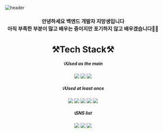 

![header](https://capsule-render.vercel.app/api?type=waving&&color=random&height=300&section=header&text=Hello%20World!&fontColor=ffffff&fontSize=90&animation=fadeIn)


<div align="center">
<h3>안녕하세요 백엔드 개발자 지망생입니다<br>아직 부족한 부분이 많고 배우는 중이지만 포기하지 않고 배우겠습니다🏋️‍♂️</h3>

  <h1>⚒Tech Stack⚒</h1>
  <h5>💡Used as the main</h5>
<img src="https://img.shields.io/badge/-Java-007396?style=for-the-badge"/>
<img src="https://img.shields.io/badge/-Spring-6DB33F?style=for-the-badge&logo=Spring&logoColor=white"/>
<img src="https://img.shields.io/badge/-SpringBoot-6DB33F?style=for-the-badge&logo=Spring Boot&logoColor=white"/>
  
  
  <h5>💡Used at least once</h5>
<img src="https://img.shields.io/badge/-JavaScript-F7DF1E?style=for-the-badge&logo=JavaScript&logoColor=black"/>
<img src="https://img.shields.io/badge/-css-1572B6?style=for-the-badge&logo=CSS3&logoColor=white"/>
<img src="https://img.shields.io/badge/-HTML-E34F26?style=for-the-badge&logo=HTML5&logoColor=white"/>
  <img src="https://img.shields.io/badge/-c-A8B9CC?style=for-the-badge&logo=C&logoColor=white"/>
  <img src="https://img.shields.io/badge/-Python-3776AB?style=for-the-badge&logo=Python&logoColor=white"/>
  
  <h5>📞SNS list</h5>
  <a href="https://www.instagram.com/99_k.ys" target="_blank"><img src="https://img.shields.io/badge/-Instagram-E4405F?style=for-the-badge&logo=Instagram&logoColor=white"/></a>
    <a href="https://yooseong12.tistory.com" target="_blank"><img src="https://img.shields.io/badge/-Tistory-000000?style=for-the-badge&logo=Tistory&logoColor=white"/></a>
  <a href="https://velog.io/@yooseong12" target="_blank"><img src="https://img.shields.io/badge/-Vlog-000000?style=for-the-badge&logo=Tistory&logoColor=white"/></a>
  
  </div>
